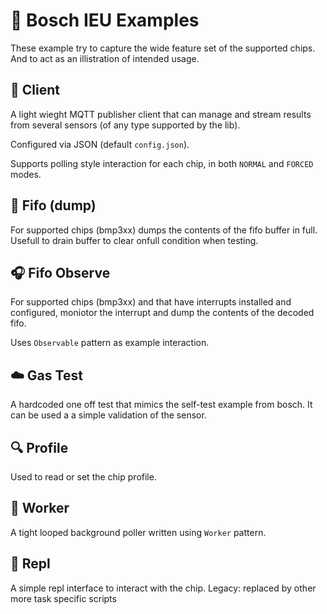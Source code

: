 
# :triangular_ruler: Bosch IEU Examples

These example try to capture the wide feature set of the supported chips. And to act as an illistration of intended usage.

## :satellite: Client
A light wieght MQTT publisher client that can manage and stream results from several sensors (of any type supported by the lib).

Configured via JSON (default `config.json`).

Supports polling style interaction for each chip, in both `NORMAL` and `FORCED` modes.

## :loudspeaker: Fifo (dump)
For supported chips (bmp3xx) dumps the contents of the fifo buffer in full.  Usefull to drain buffer to clear onfull condition when testing.

## :headphones: Fifo Observe
For supported chips (bmp3xx) and that have interrupts installed and configured, moniotor the interrupt and dump the contents of the decoded fifo.

Uses `Observable` pattern as example interaction.

## :cloud: Gas Test
A hardcoded one off test that mimics the self-test example from bosch.
It can be used a a simple validation of the sensor.

## :mag: Profile
Used to read or set the chip profile.

## :wrench: Worker
A tight looped background poller written using `Worker` pattern.

## :electric_plug: Repl
A simple repl interface to interact with the chip.
Legacy: replaced by other more task specific scripts